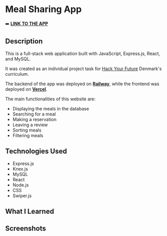 # Meal Sharing App

➡️ <a href="" target="_blank">**LINK TO THE APP**</a>

## Description

This is a full-stack web application built with JavaScript, Express.js, React, and MySQL.

It was created as an individual project task for [Hack Your Future](https://github.com/HackYourFuture-CPH) Denmark's curriculum.

The backend of the app was deployed on **[Railway](https://railway.app/)**, while the frontend was deployed on **[Vercel](https://vercel.com/)**.

The main functionalities of this website are:

-   Displaying the meals in the database
-   Searching for a meal
-   Making a reservation
-   Leaving a review
-   Sorting meals
-   Filtering meals

## Technologies Used

-   Express.js
-   Knex.js
-   MySQL
-   React
-   Node.js
-   CSS
-   Swiper.js

## What I Learned

## Screenshots

[//]: # ()
[//]: # (## Deploying)

[//]: # ()
[//]: # (All 3 components &#40;database, API, web app&#41; can be deployed for free at [Render.com]&#40;https://render.com&#41;.)

[//]: # (Sign in using your Github account to make the process smoother.)

[//]: # (When you sign in you can specify which of your repositories you want Render.com to have access to.)

[//]: # ()
[//]: # ([Database and API deployment instructions]&#40;./api/README.md#deploying&#41;  )

[//]: # ([App deployment instructions]&#40;./app/README.md#deploying-a-static-web-app&#41;)
